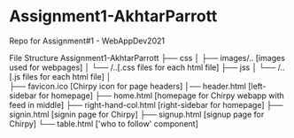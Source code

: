 # Assignment1-AkhtarParrott
Repo for Assignment#1 - WebAppDev2021

File Structure
    Assignment1-AkhtarParrott
    ├── css
    │   ├── images/.. [images used for webpages]
    │   └── /..[.css files for each html file]
    ├── jss
    │   └── /..[.js files for each html file]
    │   
    ├── favicon.ico [Chirpy icon for page headers]
    │── header.html [left-sidebar for homepage]
    ├── home.html [homepage for Chirpy webapp with feed in middle]
    ├── right-hand-col.html [right-sidebar for homepage]
    ├── signin.html [signin page for Chirpy]
    ├── signup.html [signup page for Chirpy]
    └── table.html ['who to follow' component]